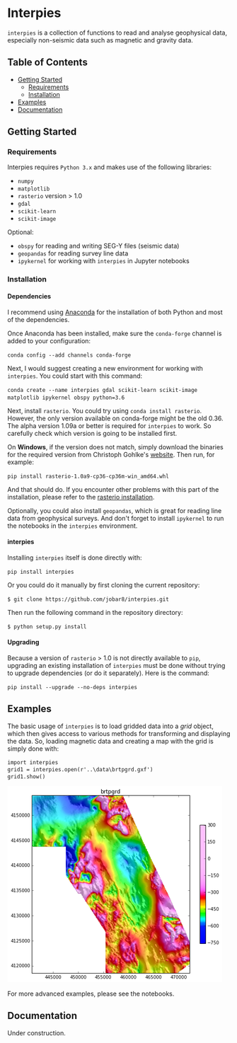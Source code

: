 # Interpies

`interpies` is a collection of functions to read and analyse geophysical data, especially non-seismic data such as magnetic and gravity data.

## Table of Contents

* [Getting Started](##GettingStarted)
    * [Requirements](###Prerequisits)
    * [Installation](###Installation)
* [Examples](##Examples)
* [Documentation](##Documentation)


## Getting Started

### Requirements

Interpies requires `Python 3.x` and makes use of the following libraries:

* `numpy`
* `matplotlib`
* `rasterio` version > 1.0
* `gdal`
* `scikit-learn`
* `scikit-image`

Optional:

* `obspy` for reading and writing SEG-Y files (seismic data)
* `geopandas` for reading survey line data
* `ipykernel` for working with `interpies` in Jupyter notebooks


### Installation

#### Dependencies

I recommend using [Anaconda](https://www.anaconda.com/what-is-anaconda/) for the installation of both Python and most of the dependencies.

Once Anaconda has been installed, make sure the `conda-forge` channel is added to your configuration:

`conda config --add channels conda-forge`

Next, I would suggest creating a new environment for working with `interpies`. You could start with this command:

`conda create --name interpies gdal scikit-learn scikit-image matplotlib ipykernel obspy python=3.6`

Next, install `rasterio`. You could try using `conda install rasterio`. However, the only version available on conda-forge might be the old 0.36. The alpha version 1.09a or better is required for `interpies` to work. So carefully check which version is going to be installed first. 

On **Windows**, if the version does not match, simply download the binaries for the required version from Christoph Gohlke's [website](http://www.lfd.uci.edu/~gohlke/pythonlibs/#rasterio). Then run, for example:

`pip install rasterio-1.0a9-cp36-cp36m-win_amd64.whl`

And that should do. If you encounter other problems with this part of the installation, please refer to the [rasterio installation](https://mapbox.github.io/rasterio/installation.html).

Optionally, you could also install `geopandas`, which is great for reading line data from geophysical surveys. And don't forget to install `ipykernel` to run the notebooks in the `interpies` environment.


#### interpies

Installing `interpies` itself is done directly with:

`pip install interpies`

Or you could do it manually by first cloning the current repository:

`$ git clone https://github.com/jobar8/interpies.git`

Then run the following command in the repository directory:

`$ python setup.py install`

#### Upgrading

Because a version of `rasterio` > 1.0 is not directly available to `pip`, upgrading an existing installation of `interpies` must be done without trying to upgrade dependencies (or do it separately). Here is the command:

`pip install --upgrade --no-deps interpies`

## Examples

The basic usage of `interpies` is to load gridded data into a *grid* object, which then gives access to various methods for transforming and displaying the data. So, loading magnetic data and creating a map with the grid is simply done with:

```
import interpies 
grid1 = interpies.open(r'..\data\brtpgrd.gxf')
grid1.show()
```

![image of magnetic data](/doc/mag_survey_example.png)


For more advanced examples, please see the notebooks.


## Documentation

Under construction.
